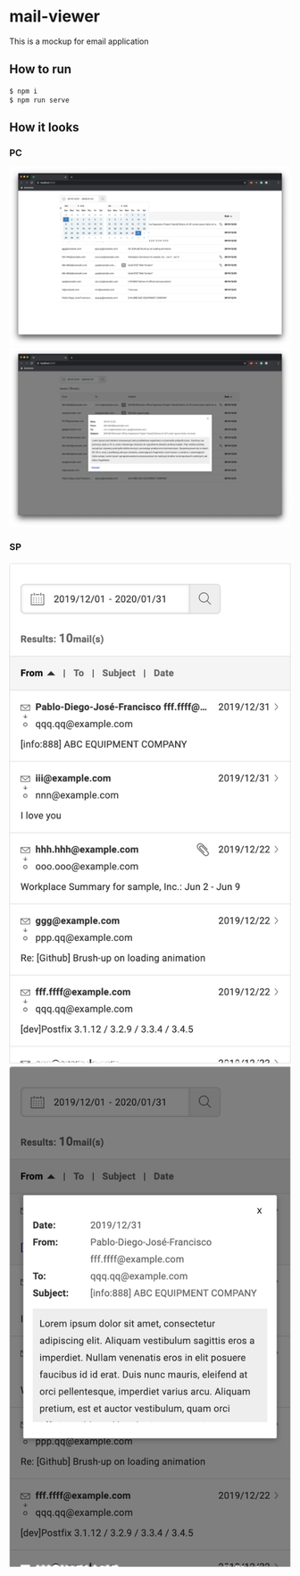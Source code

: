 # mail-viewer
This is a mockup for email application

## How to run
```
$ npm i
$ npm run serve
```
## How it looks
### PC
![PC-1](https://raw.githubusercontent.com/vladimir-chep/mail-viewer/master/preview/pc-1.png)
![PC-1](https://raw.githubusercontent.com/vladimir-chep/mail-viewer/master/preview/pc-2.png)
### SP
![PC-1](https://raw.githubusercontent.com/vladimir-chep/mail-viewer/master/preview/sp-1.png)
![PC-1](https://raw.githubusercontent.com/vladimir-chep/mail-viewer/master/preview/sp-2.png)